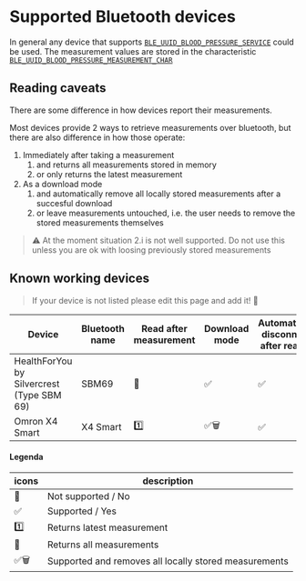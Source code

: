 # Supported Bluetooth devices

In general any device that supports [`BLE_UUID_BLOOD_PRESSURE_SERVICE`](https://developer.nordicsemi.com/nRF51_SDK/nRF51_SDK_v4.x.x/doc/html/group___u_u_i_d___s_e_r_v_i_c_e_s.html) could be used. The measurement values are stored in the characteristic [`BLE_UUID_BLOOD_PRESSURE_MEASUREMENT_CHAR`](https://developer.nordicsemi.com/nRF51_SDK/nRF51_SDK_v4.x.x/doc/html/group___u_u_i_d___c_h_a_r_a_c_t_e_r_i_s_t_i_c_s.html#ga95fc99c7a99cf9d991c81027e4866936)

## Reading caveats

There are some difference in how devices report their measurements.

Most devices provide 2 ways to retrieve measurements over bluetooth, but there are also difference in how those operate:

1. Immediately after taking a measurement
    1. and returns all measurements stored in memory
    2. or only returns the latest measurement
2. As a download mode
    1. and automatically remove all locally stored measurements after a succesful download
    2. or leave measurements untouched, i.e. the user needs to remove the stored measurements themselves

> :warning: At the moment situation 2.i is not well supported. Do not use this unless you are ok with loosing previously stored measurements

## Known working devices

> If your device is not listed please edit this page and add it! :bow:

|Device|Bluetooth name|Read after measurement|Download mode|Automatically disconnects after reading|
|---|---| --- | --- | --- |
|HealthForYou by Silvercrest (Type SBM 69)|SBM69| :1234: | :white_check_mark: | :white_check_mark: |
|Omron X4 Smart|X4 Smart| :one: | :white_check_mark::wastebasket: | :white_check_mark: |

#### Legenda

|icons|description|
| --- | --- |
| :no_entry_sign: |Not supported / No|
| :white_check_mark: |Supported / Yes|
| :one: | Returns latest measurement|
| :1234: | Returns all measurements|
| :white_check_mark::wastebasket: |Supported and removes all locally stored measurements|
